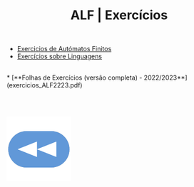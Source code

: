 <h1 style="text-align: center;">ALF | Exercícios</h1>

<br>

* [Exercicios de Autómatos Finitos](Exercicios%20Automatos%20Finitos.pdf)
* [Exercícios sobre Linguagens](Exerc%C3%ADcios%20sobre%20Linguagens.pdf)
<br>
* [**Folhas de Exercícios (versão completa) - 2022/2023**](exercicios_ALF2223.pdf)

<br><br>

[![retroceder](https://raw.githubusercontent.com/David81820/Recursos-LCC/main/Rewind.png)](https://david81820.github.io/Recursos-LCC/2ano/2sem/ALF)